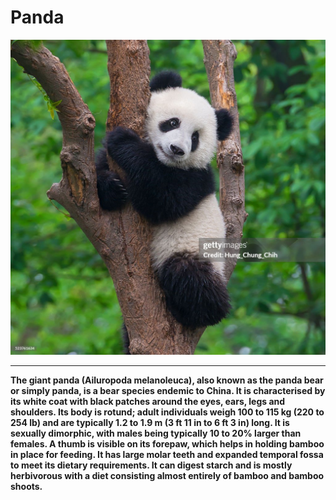 # Panda
![Panda-Pic](Pics/Panda.jpg)

----
**The giant panda (Ailuropoda melanoleuca), also known as the panda bear or simply panda, is a bear species endemic to China. It is characterised by its white coat with black patches around the eyes, ears, legs and shoulders. Its body is rotund; adult individuals weigh 100 to 115 kg (220 to 254 lb) and are typically 1.2 to 1.9 m (3 ft 11 in to 6 ft 3 in) long. It is sexually dimorphic, with males being typically 10 to 20% larger than females. A thumb is visible on its forepaw, which helps in holding bamboo in place for feeding. It has large molar teeth and expanded temporal fossa to meet its dietary requirements. It can digest starch and is mostly herbivorous with a diet consisting almost entirely of bamboo and bamboo shoots.**
